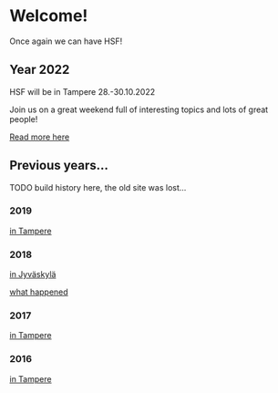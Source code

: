 # Welcome!

Once again we can have HSF!

## Year 2022

HSF will be in Tampere 28.-30.10.2022

Join us on a great weekend full of interesting topics and lots of great people!

[Read more here](https://tampere.hacklab.fi/pages/hacklab-summit-finland-2022/)

## Previous years...

TODO build history here, the old site was lost...

### 2019

[in Tampere](https://tampere.hacklab.fi/pages/hacklab-summit-finland-2019/)

### 2018

[in Jyväskylä](https://helsinki.hacklab.fi/2018/03/finnish-hackerspaces-meet-in-jyvaskyla/)

[what happened](https://jyväskylä.hacklab.fi/2018/03/05/hacklab-summit-finland-1-4-3/)

### 2017

[in Tampere](https://tampere.hacklab.fi/pages/hacklab-summit-finland-2017/)

### 2016

[in Tampere](https://tampere.hacklab.fi/pages/hsf16/)
